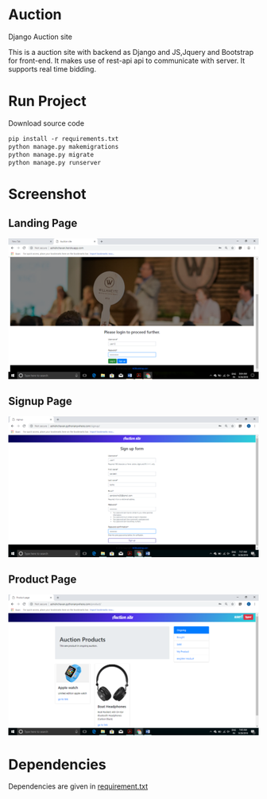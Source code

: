 # Auction
Django Auction site

This is a auction site with backend as Django and JS,Jquery and Bootstrap for front-end.
It makes use of rest-api api to communicate with server.
It supports real time bidding.

# Run Project 
Download source code

```
pip install -r requirements.txt
python manage.py makemigrations
python manage.py migrate
python manage.py runserver
```
# Screenshot
## Landing Page
![Landing Page](https://github.com/AshishChavan98/auction/blob/master/screenshots/LandingPage.png)

## Signup Page
![Landing Page](https://github.com/AshishChavan98/auction/blob/master/screenshots/SignupPage.png)

## Product Page
![Landing Page](https://github.com/AshishChavan98/auction/blob/master/screenshots/productPage.png)

# Dependencies

Dependencies are given in [requirement.txt](requirement.txt)
